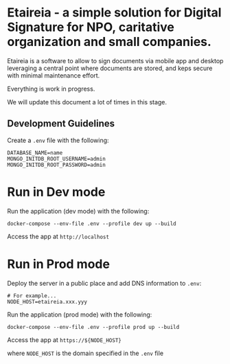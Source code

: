 # Etaireia - a simple solution for Digital Signature for NPO, caritative organization and small companies. 

Etaireia is a software to allow to sign documents via mobile app and desktop leveraging 
a central point where documents are stored, and keps secure with minimal maintenance effort.

Everything is work in progress. 

We will update this document a lot of times in this stage.

## Development Guidelines

Create a `.env` file with the following:

```
DATABASE_NAME=name
MONGO_INITDB_ROOT_USERNAME=admin
MONGO_INITDB_ROOT_PASSWORD=admin
```

# Run in Dev mode

Run the application (dev mode) with the following:

```
docker-compose --env-file .env --profile dev up --build
```

Access the app at `http://localhost`

# Run in Prod mode

Deploy the server in a public place and add DNS information to `.env`:

```
# For example...
NODE_HOST=etaireia.xxx.yyy
```

Run the application (prod mode) with the following:

```
docker-compose --env-file .env --profile prod up --build
```

Access the app at `https://${NODE_HOST}`

where `NODE_HOST` is the domain specified in the `.env` file

